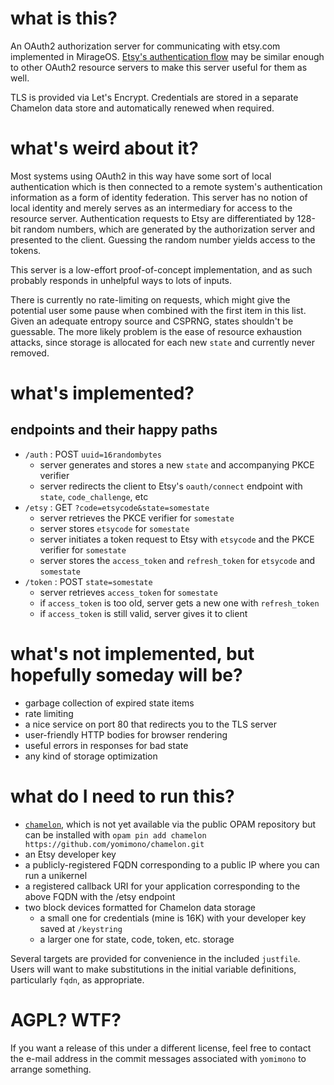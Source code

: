 # what is this?

An OAuth2 authorization server for communicating with etsy.com implemented in MirageOS.  [Etsy's authentication flow](https://developer.etsy.com/documentation/essentials/authentication/) may be similar enough to other OAuth2 resource servers to make this server useful for them as well.

TLS is provided via Let's Encrypt. Credentials are stored in a separate Chamelon data store and automatically renewed when required.

# what's weird about it?

Most systems using OAuth2 in this way have some sort of local authentication which is then connected to a remote system's authentication information as a form of identity federation. This server has no notion of local identity and merely serves as an intermediary for access to the resource server. Authentication requests to Etsy are differentiated by 128-bit random numbers, which are generated by the authorization server and presented to the client.  Guessing the random number yields access to the tokens.

This server is a low-effort proof-of-concept implementation, and as such probably responds in unhelpful ways to lots of inputs.

There is currently no rate-limiting on requests, which might give the potential user some pause when combined with the first item in this list.  Given an adequate entropy source and CSPRNG, states shouldn't be guessable.  The more likely problem is the ease of resource exhaustion attacks, since storage is allocated for each new `state` and currently never removed.

# what's implemented?

## endpoints and their happy paths

* `/auth` : POST `uuid=16randombytes`
   * server generates and stores a new `state` and accompanying PKCE verifier
   * server redirects the client to Etsy's `oauth/connect` endpoint with `state`, `code_challenge`, etc
* `/etsy` : GET `?code=etsycode&state=somestate`
   * server retrieves the PKCE verifier for `somestate`
   * server stores `etsycode` for `somestate`
   * server initiates a token request to Etsy with `etsycode` and the PKCE verifier for `somestate`
   * server stores the `access_token` and `refresh_token` for `etsycode` and `somestate`
* `/token` : POST `state=somestate`
   * server retrieves `access_token` for `somestate`
   * if `access_token` is too old, server gets a new one with `refresh_token`
   * if `access_token` is still valid, server gives it to client

# what's not implemented, but hopefully someday will be?

* garbage collection of expired state items
* rate limiting
* a nice service on port 80 that redirects you to the TLS server
* user-friendly HTTP bodies for browser rendering
* useful errors in responses for bad state
* any kind of storage optimization

# what do I need to run this?

* [`chamelon`](https://github.com/yomimono/chamelon), which is not yet available via the public OPAM repository but can be installed with `opam pin add chamelon https://github.com/yomimono/chamelon.git`
* an Etsy developer key
* a publicly-registered FQDN corresponding to a public IP where you can run a unikernel
* a registered callback URI for your application corresponding to the above FQDN with the /etsy endpoint
* two block devices formatted for Chamelon data storage
	* a small one for credentials (mine is 16K) with your developer key saved at `/keystring`
	* a larger one for state, code, token, etc. storage

Several targets are provided for convenience in the included `justfile`. Users will want to make substitutions in the initial variable definitions, particularly `fqdn`, as appropriate.

# AGPL? WTF?

If you want a release of this under a different license, feel free to contact the e-mail address in the commit messages associated with `yomimono` to arrange something.
